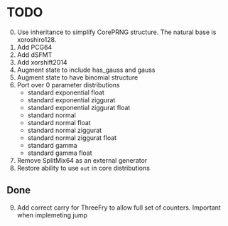 # TODO
0. Use inheritance to simplify CorePRNG structure. The natural base is 
   xoroshiro128.
1. Add PCG64
2. Add dSFMT
3. Add xorshift2014
4. Augment state to include has_gauss and gauss
5. Augment state to have binomial structure
6. Port over 0 parameter distributions
   * standard exponential float
   * standard exponential ziggurat
   * standard exponential ziggurat float   
   * standard normal
   * standard normal float
   * standard normal ziggurat
   * standard normal ziggurat float
   * standard gamma
   * standard gamma float
7. Remove SplitMix64 as an external generator
8. Restore ability to use `out` in core distributions

## Done
9. Add correct carry for ThreeFry to allow full set of counters.  Important when implemeting jump
